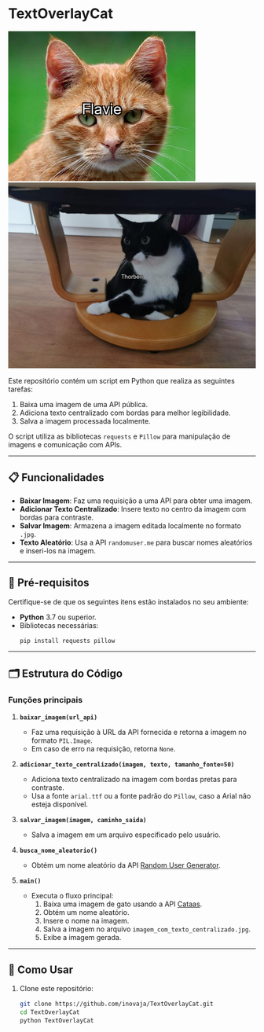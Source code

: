 # TextOverlayCat

![Resultado1](imagem_com_texto_centralizado.jpg)
![Resultado2](imagem_com_texto_centralizado-2.jpg)

Este repositório contém um script em Python que realiza as seguintes tarefas:

1. Baixa uma imagem de uma API pública.
2. Adiciona texto centralizado com bordas para melhor legibilidade.
3. Salva a imagem processada localmente.

O script utiliza as bibliotecas `requests` e `Pillow` para manipulação de imagens e comunicação com APIs.

---

## 📋 Funcionalidades

- **Baixar Imagem**: Faz uma requisição a uma API para obter uma imagem.
- **Adicionar Texto Centralizado**: Insere texto no centro da imagem com bordas para contraste.
- **Salvar Imagem**: Armazena a imagem editada localmente no formato `.jpg`.
- **Texto Aleatório**: Usa a API `randomuser.me` para buscar nomes aleatórios e inseri-los na imagem.

---

## 🔧 Pré-requisitos

Certifique-se de que os seguintes itens estão instalados no seu ambiente:

- **Python** 3.7 ou superior.
- Bibliotecas necessárias:
    ```bash
    pip install requests pillow
    ```

---

## 🗂️ Estrutura do Código

### **Funções principais**

1. **`baixar_imagem(url_api)`**
   - Faz uma requisição à URL da API fornecida e retorna a imagem no formato `PIL.Image`.
   - Em caso de erro na requisição, retorna `None`.

2. **`adicionar_texto_centralizado(imagem, texto, tamanho_fonte=50)`**
   - Adiciona texto centralizado na imagem com bordas pretas para contraste.
   - Usa a fonte `arial.ttf` ou a fonte padrão do `Pillow`, caso a Arial não esteja disponível.

3. **`salvar_imagem(imagem, caminho_saida)`**
   - Salva a imagem em um arquivo especificado pelo usuário.

4. **`busca_nome_aleatorio()`**
   - Obtém um nome aleatório da API [Random User Generator](https://randomuser.me).

5. **`main()`**
   - Executa o fluxo principal:
     1. Baixa uma imagem de gato usando a API [Cataas](https://cataas.com).
     2. Obtém um nome aleatório.
     3. Insere o nome na imagem.
     4. Salva a imagem no arquivo `imagem_com_texto_centralizado.jpg`.
     5. Exibe a imagem gerada.

---

## 🚀 Como Usar

1. Clone este repositório:
   ```bash
   git clone https://github.com/inovaja/TextOverlayCat.git
   cd TextOverlayCat
   python TextOverlayCat
